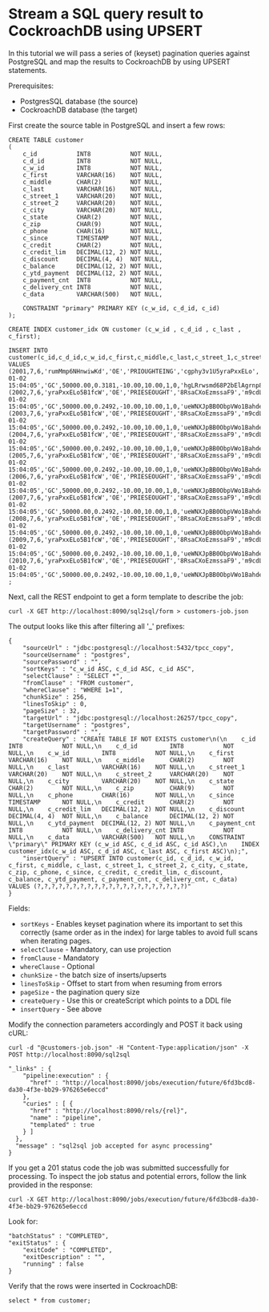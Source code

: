 # Stream a SQL query result to CockroachDB using UPSERT

In this tutorial we will pass a series of (keyset) pagination queries against PostgreSQL
and map the results to CockroachDB by using UPSERT statements.

Prerequisites:

- PostgresSQL database (the source)
- CockroachDB database (the target)

First create the source table in PostgreSQL and insert a few rows:
    
    CREATE TABLE customer
    (
        c_id           INT8           NOT NULL,
        c_d_id         INT8           NOT NULL,
        c_w_id         INT8           NOT NULL,
        c_first        VARCHAR(16)    NOT NULL,
        c_middle       CHAR(2)        NOT NULL,
        c_last         VARCHAR(16)    NOT NULL,
        c_street_1     VARCHAR(20)    NOT NULL,
        c_street_2     VARCHAR(20)    NOT NULL,
        c_city         VARCHAR(20)    NOT NULL,
        c_state        CHAR(2)        NOT NULL,
        c_zip          CHAR(9)        NOT NULL,
        c_phone        CHAR(16)       NOT NULL,
        c_since        TIMESTAMP      NOT NULL,
        c_credit       CHAR(2)        NOT NULL,
        c_credit_lim   DECIMAL(12, 2) NOT NULL,
        c_discount     DECIMAL(4, 4)  NOT NULL,
        c_balance      DECIMAL(12, 2) NOT NULL,
        c_ytd_payment  DECIMAL(12, 2) NOT NULL,
        c_payment_cnt  INT8           NOT NULL,
        c_delivery_cnt INT8           NOT NULL,
        c_data         VARCHAR(500)   NOT NULL,
    
        CONSTRAINT "primary" PRIMARY KEY (c_w_id, c_d_id, c_id)
    );
    
    CREATE INDEX customer_idx ON customer (c_w_id , c_d_id , c_last , c_first);
   
    INSERT INTO customer(c_id,c_d_id,c_w_id,c_first,c_middle,c_last,c_street_1,c_street_2,c_city,c_state,c_zip,c_phone,c_since,c_credit,c_credit_lim,c_discount,c_balance,c_ytd_payment,c_payment_cnt,c_delivery_cnt,c_data)
    VALUES
    (2001,7,6,'rumMmp6NHnwiwKd','OE','PRIOUGHTEING','cgphy3v1U5yraPxxELo','5B1fcW8RsaCXoEz','mssaF9m9cdLXe0Y','UT',230811111,2947329423220144,'2006-01-02 15:04:05','GC',50000.00,0.3181,-10.00,10.00,1,0,'hgLRrwsmd68P2bElAgrnp8ueWNXJpBB0ObpVWo1BahdejZrKB2O3Hzk13xWSP8P9fwb2ZjtZAs3NbYdihFxFime6B6Adnt5jrXvRR7OGYhlpdljbDvShaRF4E9zNHsJ7ZvyiJ3n2X1f4fJoMgn5buTDyUmQupcYMoPylHqYo89SqHqQ4HFVNpmnIWHyIowzQN2r4uSQJ8PYVLLLZk9Epp6cNEnaVrN3JXcrBCOuRRSlC0zvh9lctkhRvAvE5H6TtiDNPEJrcjAUOegvQ1Ol7SuF7jPf275wNDlEbdC58hrunlPfhoY1dORoIgb0VnxqkqbEWTXujHUOvCRfqCdVyc8gRGMfAd4nWB1rXYANQ0fa6ZQJJI2uTeFFazaVwxnN13XunKGV6AwCKxhJQVgXWaljKLJ7r175FAuGYFLyxJvnAUXEp2watyJTTtfENexKnKSQN6vWniabVBVqad2oZO92wV1AnAKYTj7QrlNH'),
    (2002,7,6,'yraPxxELo5B1fcW','OE','PRIESEOUGHT','8RsaCXoEzmssaF9','m9cdLXe0YhgLRr','wsmd68P2bElAgrnp8','SF',082911111,4732942322014469,'2006-01-02 15:04:05','GC',50000.00,0.2492,-10.00,10.00,1,0,'ueWNXJpBB0ObpVWo1BahdejZrKB2O3Hzk13xWSP8P9fwb2ZjtZAs3NbYdihFxFime6B6Adnt5jrXvRR7OGYhlpdljbDvShaRF4E9zNHsJ7ZvyiJ3n2X1f4fJoMgn5buTDyUmQupcYMoPylHqYo89SqHqQ4HFVNpmnIWHyIowzQN2r4uSQJ8PYVLLLZk9Epp6cNEnaVrN3JXcrBCOuRRSlC0zvh9lctkhRvAvE5H6TtiDNPEJrcjAUOegvQ1Ol7SuF7jPf275wNDlEbdC58hrunlPfhoY1dORoIgb0VnxqkqbEWTXujHUOvCRfqCdVyc8gRGMfAd4nW'),
    (2003,7,6,'yraPxxELo5B1fcW','OE','PRIESEOUGHT','8RsaCXoEzmssaF9','m9cdLXe0YhgLRr','wsmd68P2bElAgrnp8','SF',082911111,4732942322014469,'2006-01-02 15:04:05','GC',50000.00,0.2492,-10.00,10.00,1,0,'ueWNXJpBB0ObpVWo1BahdejZrKB2O3Hzk13xWSP8P9fwb2ZjtZAs3NbYdihFxFime6B6Adnt5jrXvRR7OGYhlpdljbDvShaRF4E9zNHsJ7ZvyiJ3n2X1f4fJoMgn5buTDyUmQupcYMoPylHqYo89SqHqQ4HFVNpmnIWHyIowzQN2r4uSQJ8PYVLLLZk9Epp6cNEnaVrN3JXcrBCOuRRSlC0zvh9lctkhRvAvE5H6TtiDNPEJrcjAUOegvQ1Ol7SuF7jPf275wNDlEbdC58hrunlPfhoY1dORoIgb0VnxqkqbEWTXujHUOvCRfqCdVyc8gRGMfAd4nW'),
    (2004,7,6,'yraPxxELo5B1fcW','OE','PRIESEOUGHT','8RsaCXoEzmssaF9','m9cdLXe0YhgLRr','wsmd68P2bElAgrnp8','SF',082911111,4732942322014469,'2006-01-02 15:04:05','GC',50000.00,0.2492,-10.00,10.00,1,0,'ueWNXJpBB0ObpVWo1BahdejZrKB2O3Hzk13xWSP8P9fwb2ZjtZAs3NbYdihFxFime6B6Adnt5jrXvRR7OGYhlpdljbDvShaRF4E9zNHsJ7ZvyiJ3n2X1f4fJoMgn5buTDyUmQupcYMoPylHqYo89SqHqQ4HFVNpmnIWHyIowzQN2r4uSQJ8PYVLLLZk9Epp6cNEnaVrN3JXcrBCOuRRSlC0zvh9lctkhRvAvE5H6TtiDNPEJrcjAUOegvQ1Ol7SuF7jPf275wNDlEbdC58hrunlPfhoY1dORoIgb0VnxqkqbEWTXujHUOvCRfqCdVyc8gRGMfAd4nW'),
    (2005,7,6,'yraPxxELo5B1fcW','OE','PRIESEOUGHT','8RsaCXoEzmssaF9','m9cdLXe0YhgLRr','wsmd68P2bElAgrnp8','SF',082911111,4732942322014469,'2006-01-02 15:04:05','GC',50000.00,0.2492,-10.00,10.00,1,0,'ueWNXJpBB0ObpVWo1BahdejZrKB2O3Hzk13xWSP8P9fwb2ZjtZAs3NbYdihFxFime6B6Adnt5jrXvRR7OGYhlpdljbDvShaRF4E9zNHsJ7ZvyiJ3n2X1f4fJoMgn5buTDyUmQupcYMoPylHqYo89SqHqQ4HFVNpmnIWHyIowzQN2r4uSQJ8PYVLLLZk9Epp6cNEnaVrN3JXcrBCOuRRSlC0zvh9lctkhRvAvE5H6TtiDNPEJrcjAUOegvQ1Ol7SuF7jPf275wNDlEbdC58hrunlPfhoY1dORoIgb0VnxqkqbEWTXujHUOvCRfqCdVyc8gRGMfAd4nW'),
    (2006,7,6,'yraPxxELo5B1fcW','OE','PRIESEOUGHT','8RsaCXoEzmssaF9','m9cdLXe0YhgLRr','wsmd68P2bElAgrnp8','SF',082911111,4732942322014469,'2006-01-02 15:04:05','GC',50000.00,0.2492,-10.00,10.00,1,0,'ueWNXJpBB0ObpVWo1BahdejZrKB2O3Hzk13xWSP8P9fwb2ZjtZAs3NbYdihFxFime6B6Adnt5jrXvRR7OGYhlpdljbDvShaRF4E9zNHsJ7ZvyiJ3n2X1f4fJoMgn5buTDyUmQupcYMoPylHqYo89SqHqQ4HFVNpmnIWHyIowzQN2r4uSQJ8PYVLLLZk9Epp6cNEnaVrN3JXcrBCOuRRSlC0zvh9lctkhRvAvE5H6TtiDNPEJrcjAUOegvQ1Ol7SuF7jPf275wNDlEbdC58hrunlPfhoY1dORoIgb0VnxqkqbEWTXujHUOvCRfqCdVyc8gRGMfAd4nW'),
    (2007,7,6,'yraPxxELo5B1fcW','OE','PRIESEOUGHT','8RsaCXoEzmssaF9','m9cdLXe0YhgLRr','wsmd68P2bElAgrnp8','SF',082911111,4732942322014469,'2006-01-02 15:04:05','GC',50000.00,0.2492,-10.00,10.00,1,0,'ueWNXJpBB0ObpVWo1BahdejZrKB2O3Hzk13xWSP8P9fwb2ZjtZAs3NbYdihFxFime6B6Adnt5jrXvRR7OGYhlpdljbDvShaRF4E9zNHsJ7ZvyiJ3n2X1f4fJoMgn5buTDyUmQupcYMoPylHqYo89SqHqQ4HFVNpmnIWHyIowzQN2r4uSQJ8PYVLLLZk9Epp6cNEnaVrN3JXcrBCOuRRSlC0zvh9lctkhRvAvE5H6TtiDNPEJrcjAUOegvQ1Ol7SuF7jPf275wNDlEbdC58hrunlPfhoY1dORoIgb0VnxqkqbEWTXujHUOvCRfqCdVyc8gRGMfAd4nW'),
    (2008,7,6,'yraPxxELo5B1fcW','OE','PRIESEOUGHT','8RsaCXoEzmssaF9','m9cdLXe0YhgLRr','wsmd68P2bElAgrnp8','SF',082911111,4732942322014469,'2006-01-02 15:04:05','GC',50000.00,0.2492,-10.00,10.00,1,0,'ueWNXJpBB0ObpVWo1BahdejZrKB2O3Hzk13xWSP8P9fwb2ZjtZAs3NbYdihFxFime6B6Adnt5jrXvRR7OGYhlpdljbDvShaRF4E9zNHsJ7ZvyiJ3n2X1f4fJoMgn5buTDyUmQupcYMoPylHqYo89SqHqQ4HFVNpmnIWHyIowzQN2r4uSQJ8PYVLLLZk9Epp6cNEnaVrN3JXcrBCOuRRSlC0zvh9lctkhRvAvE5H6TtiDNPEJrcjAUOegvQ1Ol7SuF7jPf275wNDlEbdC58hrunlPfhoY1dORoIgb0VnxqkqbEWTXujHUOvCRfqCdVyc8gRGMfAd4nW'),
    (2009,7,6,'yraPxxELo5B1fcW','OE','PRIESEOUGHT','8RsaCXoEzmssaF9','m9cdLXe0YhgLRr','wsmd68P2bElAgrnp8','SF',082911111,4732942322014469,'2006-01-02 15:04:05','GC',50000.00,0.2492,-10.00,10.00,1,0,'ueWNXJpBB0ObpVWo1BahdejZrKB2O3Hzk13xWSP8P9fwb2ZjtZAs3NbYdihFxFime6B6Adnt5jrXvRR7OGYhlpdljbDvShaRF4E9zNHsJ7ZvyiJ3n2X1f4fJoMgn5buTDyUmQupcYMoPylHqYo89SqHqQ4HFVNpmnIWHyIowzQN2r4uSQJ8PYVLLLZk9Epp6cNEnaVrN3JXcrBCOuRRSlC0zvh9lctkhRvAvE5H6TtiDNPEJrcjAUOegvQ1Ol7SuF7jPf275wNDlEbdC58hrunlPfhoY1dORoIgb0VnxqkqbEWTXujHUOvCRfqCdVyc8gRGMfAd4nW'),
    (2010,7,6,'yraPxxELo5B1fcW','OE','PRIESEOUGHT','8RsaCXoEzmssaF9','m9cdLXe0YhgLRr','wsmd68P2bElAgrnp8','SF',082911111,4732942322014469,'2006-01-02 15:04:05','GC',50000.00,0.2492,-10.00,10.00,1,0,'ueWNXJpBB0ObpVWo1BahdejZrKB2O3Hzk13xWSP8P9fwb2ZjtZAs3NbYdihFxFime6B6Adnt5jrXvRR7OGYhlpdljbDvShaRF4E9zNHsJ7ZvyiJ3n2X1f4fJoMgn5buTDyUmQupcYMoPylHqYo89SqHqQ4HFVNpmnIWHyIowzQN2r4uSQJ8PYVLLLZk9Epp6cNEnaVrN3JXcrBCOuRRSlC0zvh9lctkhRvAvE5H6TtiDNPEJrcjAUOegvQ1Ol7SuF7jPf275wNDlEbdC58hrunlPfhoY1dORoIgb0VnxqkqbEWTXujHUOvCRfqCdVyc8gRGMfAd4nW')
    ;

Next, call the REST endpoint to get a form template to describe the job:

    curl -X GET http://localhost:8090/sql2sql/form > customers-job.json                                           

The output looks like this after filtering all '_' prefixes:

    {
        "sourceUrl" : "jdbc:postgresql://localhost:5432/tpcc_copy",
        "sourceUsername" : "postgres",
        "sourcePassword" : "",
        "sortKeys" : "c_w_id ASC, c_d_id ASC, c_id ASC",
        "selectClause" : "SELECT *",
        "fromClause" : "FROM customer",
        "whereClause" : "WHERE 1=1",
        "chunkSize" : 256,
        "linesToSkip" : 0,
        "pageSize" : 32,
        "targetUrl" : "jdbc:postgresql://localhost:26257/tpcc_copy",
        "targetUsername" : "postgres",
        "targetPassword" : "",
        "createQuery" : "CREATE TABLE IF NOT EXISTS customer\n(\n    c_id           INT8           NOT NULL,\n    c_d_id         INT8           NOT NULL,\n    c_w_id         INT8           NOT NULL,\n    c_first        VARCHAR(16)    NOT NULL,\n    c_middle       CHAR(2)        NOT NULL,\n    c_last         VARCHAR(16)    NOT NULL,\n    c_street_1     VARCHAR(20)    NOT NULL,\n    c_street_2     VARCHAR(20)    NOT NULL,\n    c_city         VARCHAR(20)    NOT NULL,\n    c_state        CHAR(2)        NOT NULL,\n    c_zip          CHAR(9)        NOT NULL,\n    c_phone        CHAR(16)       NOT NULL,\n    c_since        TIMESTAMP      NOT NULL,\n    c_credit       CHAR(2)        NOT NULL,\n    c_credit_lim   DECIMAL(12, 2) NOT NULL,\n    c_discount     DECIMAL(4, 4)  NOT NULL,\n    c_balance      DECIMAL(12, 2) NOT NULL,\n    c_ytd_payment  DECIMAL(12, 2) NOT NULL,\n    c_payment_cnt  INT8           NOT NULL,\n    c_delivery_cnt INT8           NOT NULL,\n    c_data         VARCHAR(500)   NOT NULL,\n    CONSTRAINT \"primary\" PRIMARY KEY (c_w_id ASC, c_d_id ASC, c_id ASC),\n    INDEX          customer_idx(c_w_id ASC, c_d_id ASC, c_last ASC, c_first ASC)\n);",
        "insertQuery" : "UPSERT INTO customer(c_id, c_d_id, c_w_id, c_first, c_middle, c_last, c_street_1, c_street_2, c_city, c_state, c_zip, c_phone, c_since, c_credit, c_credit_lim, c_discount, c_balance, c_ytd_payment, c_payment_cnt, c_delivery_cnt, c_data) VALUES (?,?,?,?,?,?,?,?,?,?,?,?,?,?,?,?,?,?,?,?,?)"
    }

Fields:

- `sortKeys` - Enables keyset pagination where its important to set this correctly (same order as in the index)
  for large tables to avoid full scans when iterating pages.
- `selectClause` - Mandatory, can use projection
- `fromClause` - Mandatory
- `whereClause` - Optional
- `chunkSize` - the batch size of inserts/upserts
- `linesToSkip` - Offset to start from when resuming from errors
- `pageSize` - the pagination query size
- `createQuery` - Use this or createScript which points to a DDL file
- `insertQuery` - See above

Modify the connection parameters accordingly and POST it back using cURL:

    curl -d "@customers-job.json" -H "Content-Type:application/json" -X POST http://localhost:8090/sql2sql
                                                                                                          
    "_links" : {
        "pipeline:execution" : {
          "href" : "http://localhost:8090/jobs/execution/future/6fd3bcd8-da30-4f3e-bb29-976265e6eccd"
        },
        "curies" : [ {
          "href" : "http://localhost:8090/rels/{rel}",
          "name" : "pipeline",
          "templated" : true
        } ]
      },
      "message" : "sql2sql job accepted for async processing"
    }

If you get a 201 status code the job was submitted successfully for processing. To inspect the job status
and potential errors, follow the link provided in the response:

    curl -X GET http://localhost:8090/jobs/execution/future/6fd3bcd8-da30-4f3e-bb29-976265e6eccd

Look for:

    "batchStatus" : "COMPLETED",
    "exitStatus" : {
        "exitCode" : "COMPLETED",
        "exitDescription" : "",
        "running" : false
    }

Verify that the rows were inserted in CockroachDB:

    select * from customer;
